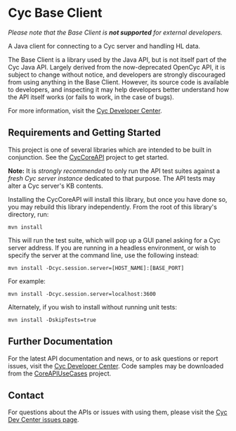Cyc Base Client
===============

_Please note that the Base Client is **not supported** for external developers._

A Java client for connecting to a Cyc server and handling HL data.

The Base Client is a library used by the Java API, but is not itself part of the
Cyc Java API. Largely derived from the now-deprecated OpenCyc API, it is subject
to change without notice, and developers are strongly discouraged from using 
anything in the Base Client. However, its source code is available to 
developers, and inspecting it may help developers better understand how the API
itself works (or fails to work, in the case of bugs). 

For more information, visit the [Cyc Developer Center](http://dev.cyc.com/).

Requirements and Getting Started
--------------------------------

This project is one of several libraries which are intended to be built in 
conjunction. See the [CycCoreAPI](https://github.com/cycorp/CycCoreAPI) project 
to get started.

**Note:** It is _strongly recommended_ to only run the API test suites against a 
_fresh Cyc server instance_ dedicated to that purpose. The API tests may alter
a Cyc server's KB contents.

Installing the CycCoreAPI will install this library, but once you have done so,
you may rebuild this library independently. From the root of this library's
directory, run:

    mvn install

This will run the test suite, which will pop up a GUI panel asking for a Cyc 
server address. If you are running in a headless environment, or wish to 
specify the server at the command line, use the following instead:

    mvn install -Dcyc.session.server=[HOST_NAME]:[BASE_PORT]

For example:

    mvn install -Dcyc.session.server=localhost:3600

Alternately, if you wish to install without running unit tests:

    mvn install -DskipTests=true 

Further Documentation
---------------------

For the latest API documentation and news, or to ask questions or report issues,
visit the [Cyc Developer Center](http://dev.cyc.com/). Code samples may be
downloaded from the [CoreAPIUseCases](https://github.com/cycorp/CoreAPIUseCases)
project.

Contact
-------

For questions about the APIs or issues with using them, please visit the
[Cyc Dev Center issues page](http://dev.cyc.com/issues/).
